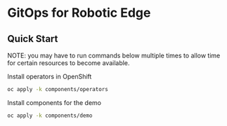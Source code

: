 # GitOps for Robotic Edge

## Quick Start

NOTE: you may have to run commands below multiple times to allow time for
certain resources to become available.

Install operators in OpenShift

```sh
oc apply -k components/operators
```

Install components for the demo

```sh
oc apply -k components/demo
```
